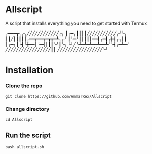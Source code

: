 # Allscript
A script that installs everything you need to get started with Termux

╭━━━┳╮╭╮╱╱╱╱╱╱╱╱╱╱╱╱╭╮
┃╭━╮┃┃┃┃╱╱╱╱╱╱╱╱╱╱╱╭╯╰╮
┃┃╱┃┃┃┃┃╭━━┳━━┳━┳┳━┻╮╭╯
┃╰━╯┃┃┃┃┃━━┫╭━┫╭╋┫╭╮┃┃
┃╭━╮┃╰┫╰╋━━┃╰━┫┃┃┃╰╯┃╰╮
╰╯╱╰┻━┻━┻━━┻━━┻╯╰┫╭━┻━╯
╱╱╱╱╱╱╱╱╱╱╱╱╱╱╱╱╱┃┃
╱╱╱╱╱╱╱╱╱╱╱╱╱╱╱╱╱╰╯
# Installation

###  Clone the repo

```git clone https://github.com/AmmarRex/Allscript```

###  Change directory

`cd Allscript`

##  Run the script

`bash allscript.sh`

